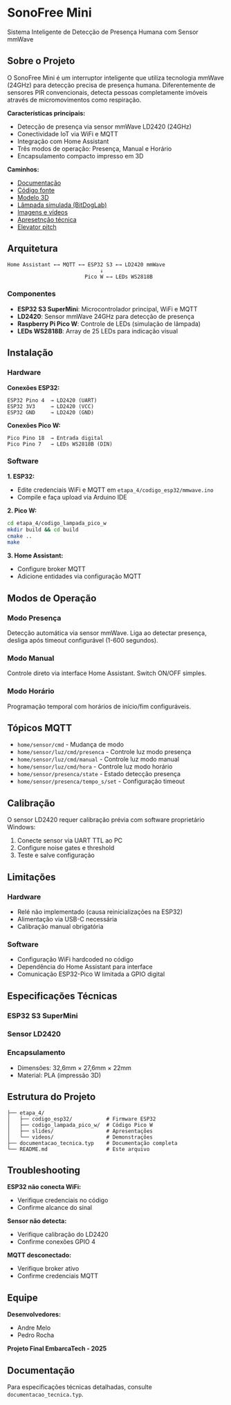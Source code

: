 # SonoFree Mini

Sistema Inteligente de Detecção de Presença Humana com Sensor mmWave

## Sobre o Projeto

O SonoFree Mini é um interruptor inteligente que utiliza tecnologia mmWave (24GHz) para detecção precisa de presença humana. Diferentemente de sensores PIR convencionais, detecta pessoas completamente imóveis através de micromovimentos como respiração.

**Características principais:**
- Detecção de presença via sensor mmWave LD2420 (24GHz)
- Conectividade IoT via WiFi e MQTT
- Integração com Home Assistant
- Três modos de operação: Presença, Manual e Horário
- Encapsulamento compacto impresso em 3D

**Caminhos:**
- [Documentação](etapa_4/relatorio_tecnico.pdf)
- [Código fonte](etapa_4/codigo_esp32/sonofree.ino)
- [Modelo 3D](etapa_4/Part%Studio%1)
- [Lâmpada simulada (BitDogLab)](etapa_4/codigo_lampada_pico_w)
- [Imagens e vídeos](etapa_4/imagens_e_videos)
- [Apresetnção técnica](etapa_4/slides/sonofree_mini_tecnica.pdf)
- [Elevator pitch](etapa_4/slides/sonofree_mini_pitch.pdf)

## Arquitetura

```
Home Assistant ←→ MQTT ←→ ESP32 S3 ←→ LD2420 mmWave
                              ↓
                         Pico W ←→ LEDs WS2818B
```

### Componentes

- **ESP32 S3 SuperMini**: Microcontrolador principal, WiFi e MQTT
- **LD2420**: Sensor mmWave 24GHz para detecção de presença
- **Raspberry Pi Pico W**: Controle de LEDs (simulação de lâmpada)
- **LEDs WS2818B**: Array de 25 LEDs para indicação visual

## Instalação

### Hardware

**Conexões ESP32:**
```
ESP32 Pino 4  → LD2420 (UART)
ESP32 3V3     → LD2420 (VCC)
ESP32 GND     → LD2420 (GND)
```

**Conexões Pico W:**
```
Pico Pino 18  → Entrada digital
Pico Pino 7   → LEDs WS2818B (DIN)
```

### Software

**1. ESP32:**
- Edite credenciais WiFi e MQTT em `etapa_4/codigo_esp32/mmwave.ino`
- Compile e faça upload via Arduino IDE

**2. Pico W:**
```bash
cd etapa_4/codigo_lampada_pico_w
mkdir build && cd build
cmake ..
make
```

**3. Home Assistant:**
- Configure broker MQTT
- Adicione entidades via configuração MQTT

## Modos de Operação

### Modo Presença
Detecção automática via sensor mmWave. Liga ao detectar presença, desliga após timeout configurável (1-600 segundos).

### Modo Manual
Controle direto via interface Home Assistant. Switch ON/OFF simples.

### Modo Horário
Programação temporal com horários de início/fim configuráveis.

## Tópicos MQTT

- `home/sensor/cmd` - Mudança de modo
- `home/sensor/luz/cmd/presenca` - Controle luz modo presença
- `home/sensor/luz/cmd/manual` - Controle luz modo manual
- `home/sensor/luz/cmd/hora` - Controle luz modo horário
- `home/sensor/presenca/state` - Estado detecção presença
- `home/sensor/presenca/tempo_s/set` - Configuração timeout

## Calibração

O sensor LD2420 requer calibração prévia com software proprietário Windows:
1. Conecte sensor via UART TTL ao PC
2. Configure noise gates e threshold
3. Teste e salve configuração

## Limitações

### Hardware
- Relé não implementado (causa reinicializações na ESP32)
- Alimentação via USB-C necessária
- Calibração manual obrigatória

### Software
- Configuração WiFi hardcoded no código
- Dependência do Home Assistant para interface
- Comunicação ESP32-Pico W limitada a GPIO digital

## Especificações Técnicas

### ESP32 S3 SuperMini

### Sensor LD2420

### Encapsulamento
- Dimensões: 32,6mm × 27,6mm × 22mm
- Material: PLA (impressão 3D)

## Estrutura do Projeto

```
├── etapa_4/
│   ├── codigo_esp32/           # Firmware ESP32
│   ├── codigo_lampada_pico_w/  # Código Pico W
│   ├── slides/                 # Apresentações
│   └── videos/                 # Demonstrações
├── documentacao_tecnica.typ    # Documentação completa
└── README.md                   # Este arquivo
```

## Troubleshooting

**ESP32 não conecta WiFi:**
- Verifique credenciais no código
- Confirme alcance do sinal

**Sensor não detecta:**
- Verifique calibração do LD2420
- Confirme conexões GPIO 4

**MQTT desconectado:**
- Verifique broker ativo
- Confirme credenciais MQTT

## Equipe

**Desenvolvedores:**
- Andre Melo
- Pedro Rocha

**Projeto Final EmbarcaTech - 2025**

## Documentação

Para especificações técnicas detalhadas, consulte `documentacao_tecnica.typ`.

